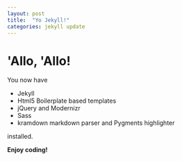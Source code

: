```yaml
---
layout: post
title:  "Yo Jekyll!"
categories: jekyll update
---
```


# 'Allo, 'Allo!

You now have

- Jekyll
- Html5 Boilerplate based templates
- jQuery and Modernizr
- Sass
- kramdown markdown parser and Pygments highlighter

installed.

**Enjoy coding!**
